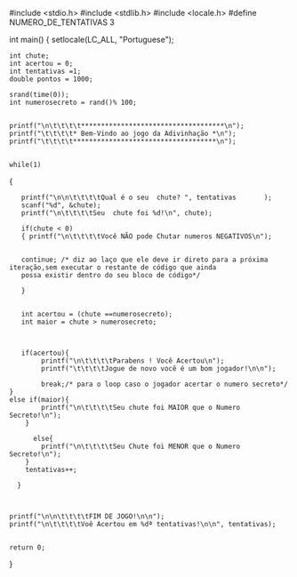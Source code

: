 #include <stdio.h>
#include <stdlib.h>
#include <locale.h>
#define NUMERO_DE_TENTATIVAS 3

int main()
{
    setlocale(LC_ALL, "Portuguese");

    int chute;
    int acertou = 0;
    int tentativas =1;
    double pontos = 1000;

    srand(time(0));
    int numerosecreto = rand()% 100;


    printf("\n\t\t\t\t************************************\n");
    printf("\t\t\t\t* Bem-Vindo ao jogo da Adivinhação *\n");
    printf("\t\t\t\t************************************\n");


    while(1)
{

       printf("\n\n\t\t\t\tQual é o seu  chute? ", tentativas       );
       scanf("%d", &chute);
       printf("\n\t\t\t\tSeu  chute foi %d!\n", chute);

       if(chute < 0)
	   { printf("\n\t\t\t\tVocê NÃO pode Chutar numeros NEGATIVOS\n");


	   continue; /* diz ao laço que ele deve ir direto para a próxima iteração,sem executar o restante de código que ainda
	   possa existir dentro do seu bloco de código*/

	   }


       int acertou = (chute ==numerosecreto);
       int maior = chute > numerosecreto;



       if(acertou){
            printf("\n\t\t\t\tParabens ! Você Acertou\n");
            printf("\t\t\t\tJogue de novo você é um bom jogador!\n\n");

            break;/* para o loop caso o jogador acertar o numero secreto*/
    }
    else if(maior){
            printf("\n\t\t\t\tSeu chute foi MAIOR que o Numero Secreto!\n");
        }

          else{
            printf("\n\t\t\t\tSeu Chute foi MENOR que o Numero Secreto!\n");
        }
        tentativas++;

      }



    printf("\n\n\t\t\t\tFIM DE JOGO!\n\n");
    printf("\n\t\t\t\tVoê Acertou em %dª tentativas!\n\n", tentativas);


    return 0;
}


